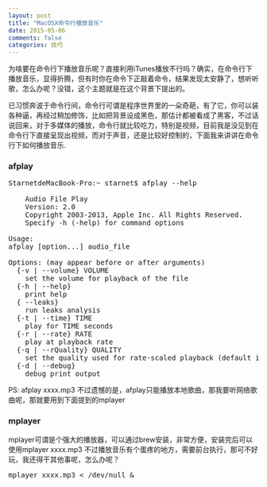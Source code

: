 ```yaml
---
layout: post
title: "MacOSX命令行播放音乐"
date: 2015-05-06
comments: false
categories: 技巧
---
```

为啥要在命令行下播放音乐呢？直接利用iTunes播放不行吗？确实，在命令行下播放音乐，显得折腾，但有时你在命令下正敲着命令，结果发现太安静了，想听听歌，怎么办呢？没错，这个主题就是在这个背景下提出的。

已习惯奔波于命令行间，命令行可谓是程序世界里的一朵奇葩，有了它，你可以装各种逼，再经过稍加修饰，比如把背景设成黑色，那估计都被看成了黑客，不过话说回来，对于多媒体的播放，命令行就比较吃力，特别是视频，目前我是没见到在命令行下直接呈现出视频，而对于声音，还是比较好控制的，下面我来讲讲在命令行下如何播放音乐.

### afplay
<pre>
StarnetdeMacBook-Pro:~ starnet$ afplay --help

    Audio File Play
    Version: 2.0
    Copyright 2003-2013, Apple Inc. All Rights Reserved.
    Specify -h (-help) for command options

Usage:
afplay [option...] audio_file

Options: (may appear before or after arguments)
  {-v | --volume} VOLUME
    set the volume for playback of the file
  {-h | --help}
    print help
  { --leaks}
    run leaks analysis
  {-t | --time} TIME
    play for TIME seconds
  {-r | --rate} RATE
    play at playback rate
  {-q | --rQuality} QUALITY
    set the quality used for rate-scaled playback (default is 0 - low quality, 1 - high quality)
  {-d | --debug}
    debug print output
</pre>
PS: afplay xxxx.mp3
不过遗憾的是，afplay只能播放本地歌曲，那我要听网络歌曲呢，那就要用到下面提到的mplayer

### mplayer
mplayer可谓是个强大的播放器，可以通过brew安装，非常方便，安装完后可以使用mplayer xxxx.mp3
不过播放音乐有个蛋疼的地方，需要前台执行，那可不好玩，我还得干其他事呢，怎么办呢？
<pre>
mplayer xxxx.mp3 < /dev/null &
</pre>
